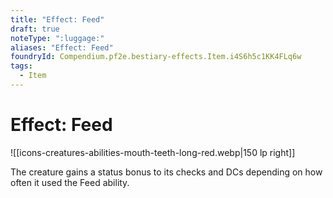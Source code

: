 ```yaml
---
title: "Effect: Feed"
draft: true
noteType: ":luggage:"
aliases: "Effect: Feed"
foundryId: Compendium.pf2e.bestiary-effects.Item.i4S6h5c1KK4FLq6w
tags:
  - Item
---
```


# Effect: Feed
![[icons-creatures-abilities-mouth-teeth-long-red.webp|150 lp right]]

The creature gains a status bonus to its checks and DCs depending on how often it used the Feed ability.

